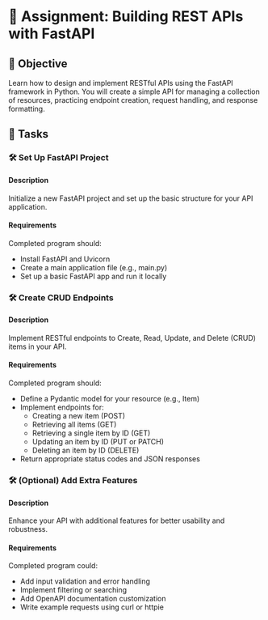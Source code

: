 # 📘 Assignment: Building REST APIs with FastAPI

## 🎯 Objective

Learn how to design and implement RESTful APIs using the FastAPI framework in Python. You will create a simple API for managing a collection of resources, practicing endpoint creation, request handling, and response formatting.

## 📝 Tasks

### 🛠️	Set Up FastAPI Project

#### Description
Initialize a new FastAPI project and set up the basic structure for your API application.

#### Requirements
Completed program should:

- Install FastAPI and Uvicorn
- Create a main application file (e.g., main.py)
- Set up a basic FastAPI app and run it locally


### 🛠️	Create CRUD Endpoints

#### Description
Implement RESTful endpoints to Create, Read, Update, and Delete (CRUD) items in your API.

#### Requirements
Completed program should:

- Define a Pydantic model for your resource (e.g., Item)
- Implement endpoints for:
  - Creating a new item (POST)
  - Retrieving all items (GET)
  - Retrieving a single item by ID (GET)
  - Updating an item by ID (PUT or PATCH)
  - Deleting an item by ID (DELETE)
- Return appropriate status codes and JSON responses


### 🛠️	(Optional) Add Extra Features

#### Description
Enhance your API with additional features for better usability and robustness.

#### Requirements
Completed program could:

- Add input validation and error handling
- Implement filtering or searching
- Add OpenAPI documentation customization
- Write example requests using curl or httpie
